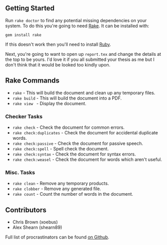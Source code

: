 ## Getting Started

Run `rake doctor` to find any potential missing dependencies on your system. To do this you're going to need [Rake](http://rake.rubyforge.org/). It can be installed with:

    gem install rake

If this doesn't work then you'll need to install [Ruby](http://ruby-lang.org).

Next, you're going to want to open up `report.tex` and change the details at the top to be yours. I'd love it if you all submitted your thesis as me but I don't think that it would be looked too kindly upon.

## Rake Commands

* `rake` - This will build the document and clean up any temporary files.
* `rake build` - This will build the document into a PDF.
* `rake view ` - Display the document.

### Checker Tasks

* `rake check` - Check the document for common errors.
* `rake check:duplicates` - Check the document for accidental duplicate words.
* `rake check:passive` - Check the document for passive speech.
* `rake check:spell` - Spell check the document.
* `rake check:syntax` - Check the document for syntax errors.
* `rake check:weasel` - Check the document for words which aren't useful.

### Misc. Tasks

* `rake clean` - Remove any temporary products.
* `rake clobber` - Remove any generated file.
* `rake count` - Count the number of words in the document.

## Contributors

* Chris Brown (xoebus)
* Alex Shearn (shearn89)

Full list of procrastinators can be found [on Github](https://github.com/proa/ug4-report-template/contributors).
